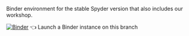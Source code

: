 Binder environment for the stable Spyder version that also includes our workshop.

[![Binder](https://mybinder.org/badge_logo.svg)](https://mybinder.org/v2/gh/raphaelquast/EOmaps_GeoPython2023_desktop/eomaps_workshop) :point_left: Launch a Binder instance on this branch
